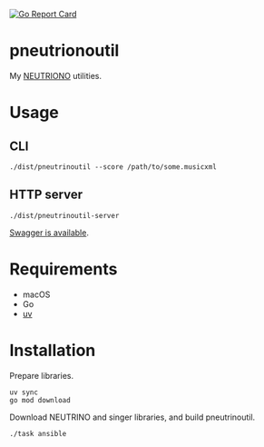 [![Go Report Card](https://goreportcard.com/badge/github.com/berquerant/pneutrinoutil)](https://goreportcard.com/report/github.com/berquerant/pneutrinoutil)

# pneutrionoutil

My [NEUTRIONO](https://studio-neutrino.com/) utilities.

# Usage

## CLI

``` shell
./dist/pneutrinoutil --score /path/to/some.musicxml
```

## HTTP server

``` shell
./dist/pneutrinoutil-server
```

[Swagger is available](http://localhost:9101/v1/swagger/index.html).

# Requirements

- macOS
- Go
- [uv](https://github.com/astral-sh/uv)

# Installation

Prepare libraries.

``` shell
uv sync
go mod download
```

Download NEUTRINO and singer libraries, and build pneutrinoutil.

``` shell
./task ansible
```
